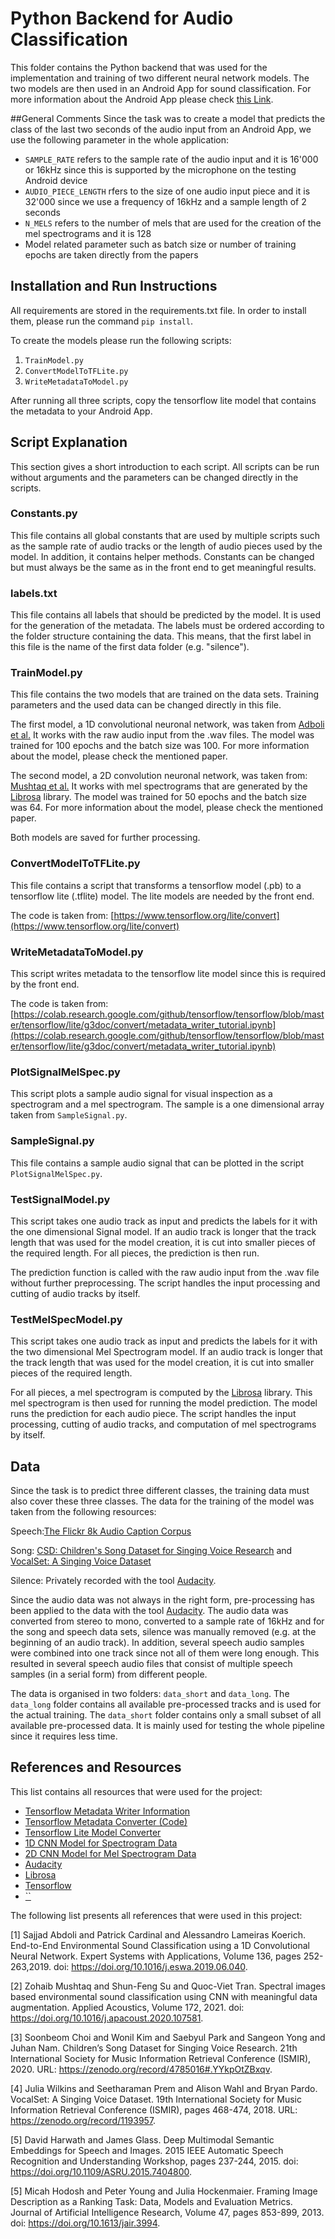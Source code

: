 # Python Backend for Audio Classification
This folder contains the Python backend that was used for the implementation and training of two different neural network models.
The two models are then used in an Android App for sound classification.
For more information about the Android App please check [this Link](https://github.com/jeschm/AudioClassifierAndroidApp/tree/main/AndroidApp).

##General Comments
Since the task was to create a model that predicts the class of the last two seconds of the audio input from an 
Android App, we use the following parameter in the whole application:
* ```SAMPLE_RATE``` refers to the sample rate of the audio input and it is 16'000 or 16kHz since this is supported by 
  the microphone on the testing Android device
* ```AUDIO_PIECE_LENGTH``` rfers to the size of one audio input piece and it is 32'000 since we use a frequency of 
  16kHz and a sample length of 2 seconds
* ```N_MELS``` refers to the number of mels that are used for the creation of the mel spectrograms and it is 128
* Model related parameter such as batch size or number of training epochs are taken directly from the papers

## Installation and Run Instructions
All requirements are stored in the requirements.txt file. 
In order to install them, please run the command ```pip install```.

To create the models please run the following scripts:

1. ```TrainModel.py```
2. ```ConvertModelToTFLite.py```
3. ```WriteMetadataToModel.py```

After running all three scripts, copy the tensorflow lite model that contains the metadata to your Android App.

## Script Explanation
This section gives a short introduction to each script.
All scripts can be run without arguments and the parameters can be changed directly in the scripts.

### Constants.py
This file contains all global constants that are used by multiple scripts such as the sample rate of audio tracks
or the length of audio pieces used by the model.
In addition, it contains helper methods.
Constants can be changed but must always be the same as in the front end to get meaningful results.

### labels.txt
This file contains all labels that should be predicted by the model.
It is used for the generation of the metadata.
The labels must be ordered according to the folder structure containing the data.
This means, that the first label in this file is the name of the first data folder (e.g. "silence").

### TrainModel.py
This file contains the two models that are trained on the data sets.
Training parameters and the used data can be changed directly in this file.

The first model, a 1D convolutional neuronal network, was taken from [Adboli et al.](https://arxiv.org/abs/1904.08990)
It works with the raw audio input from the .wav files.
The model was trained for 100 epochs and the batch size was 100.
For more information about the model, please check the mentioned paper.

The second model, a 2D convolution neuronal network, was taken from: [Mushtaq et al.](https://doi.org/10.1016/j.apacoust.2020.107581)
It works with mel spectrograms that are generated by the [Librosa](https://librosa.org) library.
The model was trained for 50 epochs and the batch size was 64.
For more information about the model, please check the mentioned paper.

Both models are saved for further processing.

### ConvertModelToTFLite.py
This file contains a script that transforms a tensorflow model (.pb) to a tensorflow lite (.tflite) model.
The lite models are needed by the front end.

The code is taken from: [https://www.tensorflow.org/lite/convert](https://www.tensorflow.org/lite/convert)
### WriteMetadataToModel.py
This script writes metadata to the tensorflow lite model since this is required by the front end.

The code is taken from: [https://colab.research.google.com/github/tensorflow/tensorflow/blob/master/tensorflow/lite/g3doc/convert/metadata_writer_tutorial.ipynb](https://colab.research.google.com/github/tensorflow/tensorflow/blob/master/tensorflow/lite/g3doc/convert/metadata_writer_tutorial.ipynb)

### PlotSignalMelSpec.py
This script plots a sample audio signal for visual inspection as a spectrogram and a mel spectrogram.
The sample is a one dimensional array taken from ```SampleSignal.py```.

### SampleSignal.py
This file contains a sample audio signal that can be plotted in the script ```PlotSignalMelSpec.py```.

### TestSignalModel.py
This script takes one audio track as input and predicts the labels for it with the one dimensional Signal model.
If an audio track is longer that the track length that was used for the model creation, it is cut into smaller pieces of the required length.
For all pieces, the prediction is then run.

The prediction function is called with the raw audio input from the .wav file without further preprocessing.
The script handles the input processing and cutting of audio tracks by itself.

### TestMelSpecModel.py
This script takes one audio track as input and predicts the labels for it with the two dimensional Mel Spectrogram model.
If an audio track is longer that the track length that was used for the model creation, it is cut into smaller pieces of the required length.

For all pieces, a mel spectrogram is computed by the [Librosa](https://librosa.org) library.
This mel spectrogram is then used for running the model prediction.
The model runs the prediction for each audio piece.
The script handles the input processing, cutting of audio tracks, and computation of mel spectrograms by itself.

## Data 
Since the task is to predict three different classes, the training data must also cover these three classes.
The data for the training of the model was taken from the following resources:

Speech:[The Flickr 8k Audio Caption Corpus](https://dagshub.com/michizhou/Flickr-Audio-Caption-Corpus)

Song: [CSD: Children's Song Dataset for Singing Voice Research](https://zenodo.org/record/4785016#.YYkpOtZBxqv) 
and [VocalSet: A Singing Voice Dataset](https://zenodo.org/record/1193957)

Silence: Privately recorded with the tool [Audacity](https://www.audacityteam.org/).

Since the audio data was not always in the right form, pre-processing has been applied to the data with the tool [Audacity](https://www.audacityteam.org/).
The audio data was converted from stereo to mono, converted to a sample rate of 16kHz and for the song and speech data sets, silence was manually removed (e.g. at the beginning of an audio track).
In addition, several speech audio samples were combined into one track since not all of them were long enough.
This resulted in several speech audio files that consist of multiple speech samples (in a serial form) from different people.

The data is organised in two folders: `data_short` and `data_long`.
The `data_long` folder contains all available pre-processed tracks and is used for the actual training.
The `data_short` folder contains only a small subset of all available pre-processed data.
It is mainly used for testing the whole pipeline since it requires less time.

## References and Resources
This list contains all resources that were used for the project:

* [Tensorflow Metadata Writer Information](https://www.tensorflow.org/lite/convert/metadata)
* [Tensorflow Metadata Converter (Code)](https://colab.research.google.com/github/tensorflow/tensorflow/blob/master/tensorflow/lite/g3doc/convert/metadata_writer_tutorial.ipynb)
* [Tensorflow Lite Model Converter](https://www.tensorflow.org/lite/convert)
* [1D CNN Model for Spectrogram Data](https://github.com/Logan97117/environmental_sound_classification_1DCNN)
* [2D CNN Model for Mel Spectrogram Data](https://doi.org/10.1016/j.apacoust.2020.107581)
* [Audacity](https://www.audacityteam.org/)
* [Librosa](https://librosa.org)
* [Tensorflow](http://www.tensorflow.org/)
* [``]()

The following list presents all references that were used in this project:

<a id="1">[1]</a> 
Sajjad Abdoli and Patrick Cardinal and Alessandro Lameiras Koerich. 
End-to-End Environmental Sound Classification using a 1D Convolutional Neural Network.
Expert Systems with Applications,
Volume 136, pages 252-263,2019. 
doi: https://doi.org/10.1016/j.eswa.2019.06.040.

<a id="2">[2]</a> 
Zohaib Mushtaq and Shun-Feng Su and Quoc-Viet Tran. 
Spectral images based environmental sound classification using CNN with meaningful data augmentation.
Applied Acoustics,
Volume 172, 2021. 
doi: https://doi.org/10.1016/j.apacoust.2020.107581.

<a id="3">[3]</a> 
Soonbeom Choi and Wonil Kim and Saebyul Park and Sangeon Yong and Juhan Nam.
Children’s Song Dataset for Singing Voice Research. 
21th International Society for Music Information Retrieval Conference (ISMIR), 2020. 
URL: https://zenodo.org/record/4785016#.YYkpOtZBxqv.

<a id="4">[4]</a> 
Julia Wilkins and Seetharaman Prem and Alison Wahl and Bryan Pardo.
VocalSet: A Singing Voice Dataset.
19th International Society for Music Information Retrieval Conference (ISMIR), 
pages 468-474, 2018.
URL: https://zenodo.org/record/1193957.

<a id="5">[5]</a>
David Harwath and James Glass.
Deep Multimodal Semantic Embeddings for Speech and Images.
2015 IEEE Automatic Speech Recognition and Understanding Workshop, 
pages 237-244, 2015.
doi: https://doi.org/10.1109/ASRU.2015.7404800.

<a id="5">[5]</a>
Micah Hodosh and Peter Young and Julia Hockenmaier.
Framing Image Description as a Ranking Task: Data, Models and Evaluation Metrics.
Journal of Artificial Intelligence Research, 
Volume 47, pages 853-899, 2013. 
doi: https://doi.org/10.1613/jair.3994.
